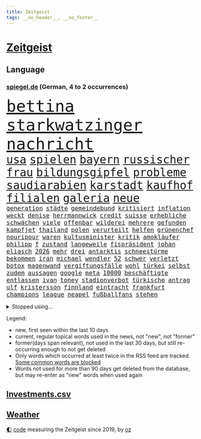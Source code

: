 ```yaml
---
title: Zeitgeist
tags: __no_header__, __no_footer__
---
```


# [Zeitgeist](https://oliz.io/zeitgeist/)

## Language

<h3><a href="https://www.spiegel.de" target="_blank">spiegel.de</a> (German, 4 to 2 occurrences)</h3>
<p style="font-family:monospace">
<span style="font-size:32pt"><a href="news_links.html#bettina" class="current">bettina</a></span>
<span style="font-size:32pt"><a href="news_links.html#starkwatzinger" class="current">starkwatzinger</a></span>
<span style="font-size:32pt"><a href="news_links.html#nachricht" class="current">nachricht</a></span>
<br>
<span style="font-size:22pt"><a href="news_links.html#usa" class="current">usa</a></span>
<span style="font-size:22pt"><a href="news_links.html#spielen" class="current">spielen</a></span>
<span style="font-size:22pt"><a href="news_links.html#bayern" class="current">bayern</a></span>
<span style="font-size:22pt"><a href="news_links.html#russischer" class="current">russischer</a></span>
<span style="font-size:22pt"><a href="news_links.html#frau" class="current">frau</a></span>
<span style="font-size:22pt"><a href="news_links.html#bildungsgipfel" class="new">bildungsgipfel</a></span>
<span style="font-size:22pt"><a href="news_links.html#probleme" class="current">probleme</a></span>
<span style="font-size:22pt"><a href="news_links.html#saudiarabien" class="current">saudiarabien</a></span>
<span style="font-size:22pt"><a href="news_links.html#karstadt" class="current">karstadt</a></span>
<span style="font-size:22pt"><a href="news_links.html#kaufhof" class="current">kaufhof</a></span>
<span style="font-size:22pt"><a href="news_links.html#filialen" class="current">filialen</a></span>
<span style="font-size:22pt"><a href="news_links.html#galeria" class="current">galeria</a></span>
<span style="font-size:22pt"><a href="news_links.html#neue" class="current">neue</a></span>
<br>
<span style="font-size:12pt"><a href="news_links.html#generation" class="current">generation</a></span>
<span style="font-size:12pt"><a href="news_links.html#städte" class="current">städte</a></span>
<span style="font-size:12pt"><a href="news_links.html#gemeindebund" class="current">gemeindebund</a></span>
<span style="font-size:12pt"><a href="news_links.html#kritisiert" class="current">kritisiert</a></span>
<span style="font-size:12pt"><a href="news_links.html#inflation" class="current">inflation</a></span>
<span style="font-size:12pt"><a href="news_links.html#weckt" class="current">weckt</a></span>
<span style="font-size:12pt"><a href="news_links.html#denise" class="current">denise</a></span>
<span style="font-size:12pt"><a href="news_links.html#herrmannwick" class="current">herrmannwick</a></span>
<span style="font-size:12pt"><a href="news_links.html#credit" class="current">credit</a></span>
<span style="font-size:12pt"><a href="news_links.html#suisse" class="current">suisse</a></span>
<span style="font-size:12pt"><a href="news_links.html#erhebliche" class="current">erhebliche</a></span>
<span style="font-size:12pt"><a href="news_links.html#schwächen" class="current">schwächen</a></span>
<span style="font-size:12pt"><a href="news_links.html#viele" class="current">viele</a></span>
<span style="font-size:12pt"><a href="news_links.html#offenbar" class="current">offenbar</a></span>
<span style="font-size:12pt"><a href="news_links.html#wilderei" class="new">wilderei</a></span>
<span style="font-size:12pt"><a href="news_links.html#mehrere" class="current">mehrere</a></span>
<span style="font-size:12pt"><a href="news_links.html#gefunden" class="current">gefunden</a></span>
<span style="font-size:12pt"><a href="news_links.html#kampfjet" class="new">kampfjet</a></span>
<span style="font-size:12pt"><a href="news_links.html#thailand" class="current">thailand</a></span>
<span style="font-size:12pt"><a href="news_links.html#polen" class="current">polen</a></span>
<span style="font-size:12pt"><a href="news_links.html#verurteilt" class="current">verurteilt</a></span>
<span style="font-size:12pt"><a href="news_links.html#helfen" class="current">helfen</a></span>
<span style="font-size:12pt"><a href="news_links.html#grünenchef" class="current">grünenchef</a></span>
<span style="font-size:12pt"><a href="news_links.html#nouripour" class="current">nouripour</a></span>
<span style="font-size:12pt"><a href="news_links.html#waren" class="current">waren</a></span>
<span style="font-size:12pt"><a href="news_links.html#kultusminister" class="current">kultusminister</a></span>
<span style="font-size:12pt"><a href="news_links.html#kritik" class="current">kritik</a></span>
<span style="font-size:12pt"><a href="news_links.html#amokläufer" class="new">amokläufer</a></span>
<span style="font-size:12pt"><a href="news_links.html#philipp" class="current">philipp</a></span>
<span style="font-size:12pt"><a href="news_links.html#f" class="new">f</a></span>
<span style="font-size:12pt"><a href="news_links.html#zustand" class="current">zustand</a></span>
<span style="font-size:12pt"><a href="news_links.html#langeweile" class="new">langeweile</a></span>
<span style="font-size:12pt"><a href="news_links.html#fispräsident" class="new">fispräsident</a></span>
<span style="font-size:12pt"><a href="news_links.html#johan" class="current">johan</a></span>
<span style="font-size:12pt"><a href="news_links.html#eliasch" class="new">eliasch</a></span>
<span style="font-size:12pt"><a href="news_links.html#2026" class="current">2026</a></span>
<span style="font-size:12pt"><a href="news_links.html#mehr" class="current">mehr</a></span>
<span style="font-size:12pt"><a href="news_links.html#drei" class="current">drei</a></span>
<span style="font-size:12pt"><a href="news_links.html#antarktis" class="current">antarktis</a></span>
<span style="font-size:12pt"><a href="news_links.html#schneestürme" class="new">schneestürme</a></span>
<span style="font-size:12pt"><a href="news_links.html#bekommen" class="current">bekommen</a></span>
<span style="font-size:12pt"><a href="news_links.html#iran" class="current">iran</a></span>
<span style="font-size:12pt"><a href="news_links.html#michael" class="current">michael</a></span>
<span style="font-size:12pt"><a href="news_links.html#wendler" class="new">wendler</a></span>
<span style="font-size:12pt"><a href="news_links.html#52" class="current">52</a></span>
<span style="font-size:12pt"><a href="news_links.html#schwer" class="current">schwer</a></span>
<span style="font-size:12pt"><a href="news_links.html#verletzt" class="current">verletzt</a></span>
<span style="font-size:12pt"><a href="news_links.html#botox" class="new">botox</a></span>
<span style="font-size:12pt"><a href="news_links.html#magenwand" class="new">magenwand</a></span>
<span style="font-size:12pt"><a href="news_links.html#vergiftungsfälle" class="new">vergiftungsfälle</a></span>
<span style="font-size:12pt"><a href="news_links.html#wohl" class="current">wohl</a></span>
<span style="font-size:12pt"><a href="news_links.html#türkei" class="current">türkei</a></span>
<span style="font-size:12pt"><a href="news_links.html#selbst" class="current">selbst</a></span>
<span style="font-size:12pt"><a href="news_links.html#zudem" class="current">zudem</a></span>
<span style="font-size:12pt"><a href="news_links.html#aussagen" class="current">aussagen</a></span>
<span style="font-size:12pt"><a href="news_links.html#google" class="current">google</a></span>
<span style="font-size:12pt"><a href="news_links.html#meta" class="current">meta</a></span>
<span style="font-size:12pt"><a href="news_links.html#10000" class="current">10000</a></span>
<span style="font-size:12pt"><a href="news_links.html#beschäftigte" class="current">beschäftigte</a></span>
<span style="font-size:12pt"><a href="news_links.html#entlassen" class="current">entlassen</a></span>
<span style="font-size:12pt"><a href="news_links.html#ivan" class="current">ivan</a></span>
<span style="font-size:12pt"><a href="news_links.html#toney" class="current">toney</a></span>
<span style="font-size:12pt"><a href="news_links.html#stadionverbot" class="current">stadionverbot</a></span>
<span style="font-size:12pt"><a href="news_links.html#türkische" class="current">türkische</a></span>
<span style="font-size:12pt"><a href="news_links.html#antrag" class="current">antrag</a></span>
<span style="font-size:12pt"><a href="news_links.html#ulf" class="current">ulf</a></span>
<span style="font-size:12pt"><a href="news_links.html#kristersson" class="current">kristersson</a></span>
<span style="font-size:12pt"><a href="news_links.html#finnland" class="current">finnland</a></span>
<span style="font-size:12pt"><a href="news_links.html#eintracht" class="current">eintracht</a></span>
<span style="font-size:12pt"><a href="news_links.html#frankfurt" class="current">frankfurt</a></span>
<span style="font-size:12pt"><a href="news_links.html#champions" class="current">champions</a></span>
<span style="font-size:12pt"><a href="news_links.html#league" class="current">league</a></span>
<span style="font-size:12pt"><a href="news_links.html#neapel" class="current">neapel</a></span>
<span style="font-size:12pt"><a href="news_links.html#fußballfans" class="current">fußballfans</a></span>
<span style="font-size:12pt"><a href="news_links.html#stehen" class="current">stehen</a></span>
</p>
<details>
<summary>Stopped using...</summary>
<p class="former" style="font-size:12pt">
andrea(874) norden(874) drosten(872) insgesamt(872) masken(872) prüfung(872) vergewaltigt(872) wolfgang(872) konservativen(871) richten(871) österreichische(871) ausgesprochen(870) bekannten(870) sogenannte(870) umwelt(870) vorschläge(870) wechsel(870) 37(869) bisherige(869) fünfte(869) gewaltige(869) wirkte(869) witz(869) 2015(868) gefährden(868) merkel(868) portugal(868) bedenken(867) daher(867) klimaneutral(867) martin(867) reiner(867) scheidet(867) wahlkampf(867) weshalb(867) 22(866) alkohol(866) amerika(866) hansi(866) hass(866) spanischen(866) studierenden(866) alpen(865) arsenal(865) doku(865) hinweisen(865) reaktionen(865) täglich(865) verfassungsschutz(865) attentat(864) eingebrochen(864) englische(864) kabinett(864) künftigen(864) mark(864) maske(864) meint(864) september(864) verena(864) vermutet(864) welle(864) who(864) 96(863) brief(863) beachten(862) ehren(862) illegale(862) lüge(862) richtig(862) smith(862) ard(861) brauchte(861) erschweren(861) indes(861) juden(861) meiner(861) meister(861) queen(861) sinn(861) versagt(861) 10(860) ausreichend(860) chefin(860) franziskus(860) oberste(860) staats(860) august(859) coronapolitik(859) roten(859) störung(859) 43(858) design(858) debatten(857) fit(857) übt(857) ehepaar(856) euparlament(856) freilassung(856) torhüter(856) begann(855) beinahe(855) gestoppt(855) schwanger(855) ausmaß(854) bolsonaro(854) jair(854) mieten(854) überraschung(854) 1500(853) gemeinsame(853) verfassung(853) fernsehen(850) lernt(850) provokation(849) hunger(848) tür(847) haaland(846) nachgewiesen(845) sitzung(845) wind(845) entspannung(844) erderwärmung(844) projekte(844) 28(843) erinnerung(843) spannungen(843) hackerangriff(842) spitzenreiter(842) engpässe(839) abstieg(838) begrüßt(837) einig(837) s(836) schwung(836) ämter(836) bangen(835) auseinandersetzung(834) folter(833) heutigen(833) beweise(832) kapitel(831) kassieren(830) 91(829) günther(828) hinterlässt(828) staatlichen(827) sogenannten(826) kongress(821) prägte(817) elizabeth(815) teuren(814) einblicke(813) armen(811) offener(809) zusätzliche(802) rekorde(787) festgesetzt(786) schlaf(770) cent(764) gewinne(763) bekannter(748) rückgang(731) universitäten(715) politikern(702) investor(696) übrig(687) mitverantwortlich(686) unis(680) willkommen(665) fußballnationalmannschaft(663) abgegeben(646) waldbrände(640) akzeptieren(635) zusammenarbeiten(620) schwäche(614) adac(604) ohnehin(601) verbunden(592) cup(589) verstorben(572) technischen(571) immobilienmarkt(568) norwegischen(562) konzerns(559) sechste(559) rätselhafte(554) erhofft(553) musks(552) löschen(551) privilegien(551) eindeutig(535) bestätigte(532) minderheiten(525) milch(523) pazifik(522) fünftel(517) anheben(515) harren(512) versetzt(511) bedrängnis(510) übertragung(506) einschätzungen(497) station(497) stern(493) suizid(493) övp(490) importieren(484) 74(482) rechtsextremer(480) vorzugehen(479) hafenstadt(475) kürzer(467) schusswaffen(465) coaching(462) zehnjähriger(459) museen(456) bundesfinanzminister(455) gesteckt(453) verwüstung(452) diskussionen(446) salman(446) invasion(445) piloten(445) promis(445) verschiedenen(443) teuerung(438) buschmann(435) papa(431) klappt(428) windräder(428) symbol(427) preissteigerungen(423) erkennt(419) anträge(413) audi(413) getreten(413) vorbereiten(410) wild(409) klärt(408) wettkampf(407) dj(404) spielern(404) handwerk(397) royal(393) brandanschlag(392) herausgefunden(391) klingen(391) bürgerkrieg(388) heißen(385) überzeugung(385) luftfahrt(384) überraschungen(382) abschaffung(380) solo(379) zurecht(379) melnyk(378) behauptete(371) bill(371) betrugs(368) kylian(366) zivilen(365) pornos(364) zugesagt(361) spiegeltitelstory(358) stabil(358) arbeitszeit(357) first(354) gebiete(352) betrieben(351) riskant(350) ausweiten(348) charkiw(348) hauptdarsteller(345) instrumentalisiert(344) zügig(344) arbeitsbedingungen(343) duo(343) messerangriff(343) langsam(342) gefangenschaft(339) hochrangige(337) ergab(330) unsicherheit(328) cockpit(327) kalt(326) karim(326) regie(326) windkraft(322) zentralrat(321) energiekonzerne(315) humor(315) drohe(314) antisemitische(313) schönen(310) besetzen(306) guardiola(305) neuwahlen(305) pep(305) vortag(305) geeignet(303) franken(302) sammelte(302) abgetrieben(301) ferien(301) schleppend(300) aufeinander(299) würdigung(299) lokführer(298) kippt(294) blockierte(291) schwach(285) usamerikanischen(281) begnadigung(280) bedingung(278) 8(275) europaparlament(275) reporterin(275) waggons(274) abholzung(273) ernannt(273) gestürmt(271) black(268) lidl(267) fernverkehr(265) irans(265) oklahoma(264) truss(264) luka(263) stockholm(263) volle(260) 86(258) feldmann(258) joshua(258) kimmich(258) syriens(256) kriegsgefangene(255) manch(254) senator(254) justizminister(253) osnabrück(253) einsätze(252) fahrgäste(252) patientin(252) verschickt(248) brasilianischen(247) harvey(247) missbrauchsvorwürfe(247) mob(247) ukrainerusslandkrieg(247) 81(240) +(239) notfalls(239) klarheit(238) ausmaße(237) heißer(237) image(237) freizeit(236) einleiten(235) gleichauf(235) umkämpfte(235) jemals(234) verstoßen(234) schulschließungen(233) unzufriedene(232) wirksamkeit(232) familienstücke(230) würdigen(230) weitergehen(229) einbringen(228) pochen(228) rettungsaktion(228) zoff(227) ausgewertet(226) major(226) formen(225) wuchs(225) schwede(223) freigabe(220) prüfungen(219) geschlossene(218) eukommissar(217) rebellen(217) träume(217) scheiterten(216) 6000(215) haller(213) eingestürzt(212) danke(211) freispruch(211) scheiden(211) lautes(209) neueste(209) eingebracht(208) schläge(208) fuchs(206) liebäugelt(206) stichelt(205) eingekesselt(202) entstand(202) fronten(201) beleidigungen(200) liz(200) pornografie(200) klassen(199) ausschließen(198) rbb(198) rbbintendantin(198) gaskunden(196) raten(196) verabschiedete(196) giorgia(195) meloni(195) umweltaktivisten(195) anhaltenden(194) annie(194) kriminalpolizei(194) krisenzeiten(194) begrenzen(192) harmlos(192) gasspeicher(191) blamiert(190) flow(190) stromausfälle(190) stärkung(190) weiterem(190) nahles(188) späte(186) 00(181) wildes(181) bedauert(180) belastungen(180) natürlichen(176) talente(176) erforderlich(175) fdpvize(175) kreuzfeuer(175) zwecke(175) klettert(174) norwegens(174) tagelang(174) talkshow(174) angler(173) granaten(173) bussen(172) analysieren(171) beauftragte(171) haldenwang(171) verfassungsschutzpräsident(171) durant(170) erreichten(170) gänzlich(170) klang(170) verwarnung(167) belgischen(166) notwendigkeit(164) football(163) reformer(162) schwestern(162) redete(161) walk(161) abgelöst(160) entzieht(159) forcieren(159) unbestimmte(159) lebron(158) luftverteidigungssystem(158) prägende(158) schwachen(157) krone(156) sogenanntes(156) winzer(156) ehre(155) rückschlägen(154) meeresboden(153) allmählich(152) drohung(149) erleichtern(149) winkel(149) arbeitszeiterfassung(148) brady(148) fahrerflucht(148) nachweisen(148) penibel(148) vernunft(148) dokumentieren(147) irland(147) public(147) brisanten(146) álvarez(146) nebel(145) düpierte(144) eineinhalb(142) júnior(142) zivilklage(142) buhlen(140) fördergelder(140) handball(139) vorbehalten(139) anführers(138) freiem(138) militärbasen(137) pakete(137) 2700(136) hugh(136) kommissar(136) wahlwiederholung(136) weihnachtsgeschäft(136) massenweise(135) zielt(135) bahnmitarbeiter(134) kampagnen(134) auszeichnung(133) englischer(133) milliardenschweres(133) paartherapeut(133) paartherapeutin(133) samantha(133) kohl(131) tierischer(131) verschwörungsideologien(131) absehbar(130) dreiste(129) lamborghini(129) stimmungsmache(129) ungereimtheiten(129) machtlos(128) vegan(128) auszahlung(127) kohleausstieg(127) mama(127) schlicht(127) herkunft(126) litten(126) schuldspruch(126) bedrohungen(125) eugipfel(125) me/cfs(125) radsports(125) abgewählt(124) epidemie(124) lützerath(124) schrauben(124) wecken(124) neuheiten(123) ernaux(122) norddeutschland(122) übliche(122) tiefpunkt(121) bedingt(120) norddeutschen(120) rentenalter(120) satelliten(120) entlassungen(119) opferzahlen(119) kanone(118) wetterte(118) wohlauf(118) kindeswohl(117) spacex(117) sauer(116) songs(116) bekenntnis(115) hennig(115) konstruiert(115) sam(115) ampelkoalitionäre(114) coronavariante(114) derben(113) zurückhaltender(113) überzeugte(113) abenteuer(112) designierte(112) doping(112) hunderten(112) packendsten(112) auktion(111) dubai(111) tabellenletzte(111) wirtschaftspolitik(110) abhängigkeiten(109) gezerrt(109) fred(108) human(108) verließ(108) annektierten(107) begehren(107) braunkohle(107) magic(107) orlando(107) fachmann(106) überweisen(106) verteidigungslinie(105) gesperrte(104) kritisierten(104) antibiotika(103) haag(103) tübingen(103) 2013(102) tiangong(102) zuschauen(102) potenziell(101) sonderlich(101) spdvorsitzende(101) usrepräsentantenhaus(101) besiegelt(100) protestaktionen(100) unerlaubt(100) anführen(99) antisemitischen(99) episode(99) massengräber(99) naht(99) revolutioniert(99) zutage(98) chinareise(97) vorsitzender(97) weltcup(97) meidet(96) insider(95) überlebende(95) aktiviert(94) bewirken(94) iowa(94) slowene(93) bale(92) gareth(92) johnny(92) spdfraktionschef(92) 500000(91) bezüglich(91) mittelgroßen(91) skisprungweltcup(91) südkoreanischen(91) herford(90) reds(90) bertelsmann(89) dopingverdacht(89) flüchtlingslager(89) russell(89) vušković(89) aufheben(88) dallas(88) roland(88) arbeiterklasse(87) bundesjustizminister(87) entzweit(87) insolventen(87) intellektuelle(87) monatelangen(87) stereotype(87) techkonzerne(87) weinstein(87) 76(86) amts(86) auswärtigen(86) autokonzern(86) bestellungen(86) damaligen(86) graben(86) homophoben(86) krisenregionen(86) server(86) vwaufsichtsrat(86) weltraumspaziergang(86) 1991(85) interviews(85) quarterback(85) bewerben(84) stromnetzes(84) unterbringung(84) blue(83) dicker(83) ltd(83) präsentation(83) vorverkauf(83) übergriffigen(83) attackierten(82) vorsichtig(82) bröchler(81) euphorie(81) gerichtsurteil(81) klimakleber(81) offenkundig(81) polizeiwache(81) youtuber(81) glasfaserkabel(80) handlungen(80) ordern(80) sportgeschichte(80) squid(80) tierpark(80) unvermindert(80) usjournalist(80) 22000(79) netzbetreiber(79) trauung(79) 2011(78) flogen(78) kirchliche(78) komplize(78) little(78) machine(78) rentnerin(78) scharfen(78) streben(78) unfalls(78) vorkommen(78) wein(78) energienetz(77) erkenntnis(77) preisgrenze(77) sauberen(77) schaulaufen(77) schärfer(77) stromnetze(77) ushersteller(77) ussenatoren(77) überprüfen(77) affen(76) bestens(76) durchgedrückt(76) geschieht(76) unterzogen(76) verwandte(76) ausgeschöpft(75) erheben(75) gelungenen(75) meisterwerk(75) schneefälle(75) studio(75) uruguay(75) afdbundestagsabgeordnete(74) belgier(74) doppelstrategie(74) ermittelte(74) muster(74) sexvideos(74) verschafft(74) ausbleibende(73) elternzeit(73) harald(73) winsen(73) gewässern(72) stadium(72) tennisspieler(72) therapieplätze(72) bundesrechnungshof(71) projiziert(71) stellenwert(71) intensiven(70) sachbeschädigung(70) sicherheitsexperte(70) sprint(70) zähen(70) eroller(69) harschen(69) usverband(69) workation(69) assad(68) aufmerksamen(68) bekennt(68) exprofi(68) militärbasis(68) offensivspiel(68) reserven(68) spiegelredakteur(68) stillen(68) tausender(68) vergrößern(68) wiegelt(68) 24jähriger(67) baumarkt(67) gerüchten(67) geschätzt(67) heiraten(67) säugetieren(67) 16jährige(66) breton(66) dokuserie(66) entsprechendes(66) kneipe(66) mächtiger(66) perfekten(66) postsendungen(66) satellitenbildern(66) spdaustritt(66) thierry(66) weltstars(66) care(65) fresenius(65) koordinieren(65) medical(65) verhandlungstag(65) verwendet(65) fehlerfrei(64) militärischer(64) offenhalten(64) streamingdienst(64) datenschützer(63) freunden(63) strafrunde(63) warnstufe(63) windigen(63) abgewiesen(62) anrücken(62) eukorruptionsskandal(62) freigelassen(62) raheem(62) rauschen(62) stürmen(62) filippo(61) prangern(61) reisebus(61) rollstuhlfahrer(61) berisha(60) dämpft(60) kroatiens(60) kronzeugen(60) vertreterin(60) änderung(60) 115(59) einstürzen(59) gigantische(59) nationaltorhüter(59) sammlungen(59) säuglinge(59) wüssten(59) übrigen(59) eumitgliedschaft(58) grenzschützer(58) indiana(58) irreführende(58) komponierte(58) krisengebieten(58) lindenberg(58) nächte(58) patriots(58) udo(58) unterhaltsam(58) castillo(57) funde(57) hudson(57) marta(57) nehammer(57) rhetorik(57) streich(57) unermüdlich(57) usjustiz(57) überfüllt(57) entgleist(56) explodierende(56) nahostkonflikt(56) betreffen(55) bewegungen(55) gelder(55) gesundheitssystem(55) jersey(55) luxussuv(55) manfred(55) ortega(55) volkspartei(55) abbott(54) akten(54) beckenbauer(54) evpchef(54) verstreichen(54) verzehr(54) wovon(54) eingeschworenes(53) istanbuler(53) rutte(53) abschalten(52) beliebter(52) bisweilen(52) kundschaft(52) landrat(52) milliardenhöhe(52) opa(52) sicherheitsmaßnahmen(52) stamp(52) telefonat(52) aachener(51) adresse(51) bastian(51) bezahlabo(51) clemens(51) packen(51) twitch(51) einzigartige(50) indexverträgen(50) nobelpreisträgerin(50) wunschzettel(50) abschussrampen(49) applaus(49) emotionale(49) hinkt(49) niederschlag(49) satellitenbild(49) wilder(49) ana(48) hai(48) minnesota(48) verfall(48) golfsport(47) indexmieten(47) anstalten(46) eugen(46) markle(46) seeleute(46) vermächtnis(46) gittern(45) gorbatschow(45) hoffentlich(45) rocker(45) schirdewan(45) zieren(45) abgeschossene(44) abläuft(44) ausbreitung(44) geldscheinen(44) geschlossenheit(44) kommentierte(44) abendessen(43) ausreisen(43) cop(43) landwirte(43) lehre(43) mavericks(43) sachsens(43) umsteuern(43) ungemütlich(43) verfolgten(43) vernünftig(43) zuschlägt(43) bad(42) christa(42) feuerwehrmann(42) lauten(42) nowitzki(42) reeder(42) sinkenden(42) gesundheitsexperten(41) künstlerinnen(41) nationaltorwart(41) privat(41) streitereien(41) angefangen(40) gelagert(40) schalten(40) syrisches(40) wehrpflicht(40) a2(39) anfälliger(39) ausläuft(39) dominant(39) family(39) ludwig(39) skispringer(39) soziologen(39) südsee(39) zeitalter(39) jeffrey(38) ostküste(38) protzen(38) 69(37) begeistern(37) djirsarai(37) ehrte(37) fdpgeneralsekretär(37) fragilen(37) halbinsel(37) miete(37) obdachlosen(37) xbb15(37) 31jährige(36) balance(36) begnadigt(36) jason(36) 66jährige(35) aliens(35) aufklären(35) eingestampft(35) hardliner(35) kinderreporterinnen(35) kosmisches(35) leonard(35) missouri(35) singlecharts(35) sparer(35) sparpläne(35) standardmodell(35) brasilianischer(34) briefmarken(34) junta(34) kurzschluss(34) lola(34) neujahr(34) sorgten(34) dänische(33) elena(33) eminem(33) osttirol(33) pchersteller(33) sébastien(32) abfangen(31) abschwächt(31) american(31) gruner(31) nicaragua(31) spontane(31) strampeln(31) umfasst(31) einzunehmen(30) financial(30) geo(30) lgbtiq(30) provokativen(30) rast(30) vorstandschef(30) 230(29) gaza(29) gazastreifen(29) gummersbach(29) liebt(29) strafprozess(29) wintersportler(29) bereitschaft(28) betreuer(28) bundesligisten(28) erffa(28) hektisch(28) hessenspd(28) mörderischen(28) nachstellen(28) skipisten(28) vermittelt(28) wiederholte(28) kronprinzessin(27) pferde(27) solange(27) val(27) versagte(27) wolverhampton(27) abgerufen(26) esc(26) herrn(26) immobilienkrise(26) kriegspartei(26) pistols(26) rücksichtslos(26) verhandelte(26) anderson(25) baden(25) großstädten(25) liegenschaften(25) manipulationen(25) meldung(25) musikgeschichte(25) notwendige(25) tatsächliche(25) waffenschein(25) ägäis(25) heimrennen(24) militärübungen(24) plünderungen(24) steigert(24) altmaier(23) begleiter(23) durchgehen(23) evp(23) failed(23) openai(23) rotwein(23) verendet(23) zettel(23) zurückholen(23) dasteht(22) kyrgios(22) symbolpolitik(22) weidle(22) weigern(22) antlitz(21) aufgemacht(21) günstigen(21) raketenschlag(21) weinte(21) musterbeispiel(20) niedrigste(20) polizeiangaben(20) spontan(20) akt(19) befreundet(19) eindecken(19) genehmigung(19) hortet(19) mahomes(19) nutztiere(19) postbeschäftigte(19) seid(19) snack(19) weltoffen(19) winken(19) kanzlerin(18) koran(18) neuseeländische(18) raketenangriff(18) schult(18) speicherung(18) topteams(18) verbindliche(18) abwerben(17) begreifen(17) do(17) installierte(17) janine(17) lebemann(17) wissler(17) übermittelt(17) atemwegserkrankungen(16) kleinere(16) klimapartei(16) tarifverhandlungen(16) unbesetzt(16) zurückgelegt(16) 61(15) bereitgestellt(15) bundesligaspiele(15) maximilian(15) rassenlehre(15) sportvorstand(15) 18jährige(14) ausfuhr(14) bedrohlich(14) bundessicherheitsrat(14) kareem(14) parität(14) putschte(14) unterhaltsame(14) unterhaltung(14) verbrennen(14) beirut(13) beiruts(13) expertengruppe(13) golfturnier(13) netzausbau(13) perth(13) rüden(13) teilgenommen(13) 1983(12) annehmen(12) grundsteuerreform(12) knopfdruck(12) maskenmillionärin(12) protestierte(12) rabe(12) spitzenplatz(12) tandler(12) üblicherweise(12) 150000(11) domenico(11) internets(11) linkenchefin(11) margot(11) maßgeblich(11) power(11) tedesco(11) türkisches(11)
</p>
</details>
<p>Legend:
<ul>
<li><span class="new">new</span>, first seen within the last 10 days</li>
<li><span class="current">current</span>, regular topical words used in the news, not "new", not "former"</li>
<li><span class="former">former(days span relevant)</span>, not used in the last 30 days, but still re-occurring enough to not get deleted</li>
<li>Only words which occurred at least twice in the RSS feed are tracked. <a href="language/filters.py">Some common words are blocked</a></li>
<li>Words not used for more than 90 days get deleted from the database, but may re-enter as "new" words when used again</li>
</ul>
</p>

## [Investments](investments.html)[.csv](investments.csv)

## [Weather](weather.html)

<footer>
<a href="javascript:toggleTheme()" class="nav">🌓</a>
<a href="https://github.com/ooz/zeitgeist">code</a> measuring the Zeitgeist since 2019, by <a href="https://oliz.io">oz</a>
</footer>

